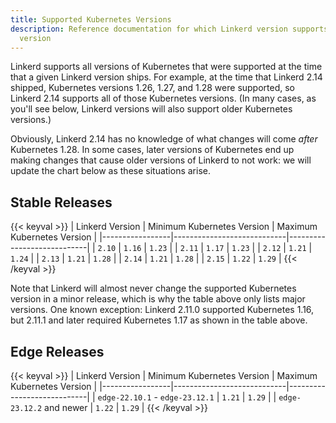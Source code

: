 ```yaml
---
title: Supported Kubernetes Versions
description: Reference documentation for which Linkerd version supports which Kubernetes
  version
---
```


Linkerd supports all versions of Kubernetes that were supported at the time
that a given Linkerd version ships. For example, at the time that Linkerd 2.14
shipped, Kubernetes versions 1.26, 1.27, and 1.28 were supported, so Linkerd
2.14 supports all of those Kubernetes versions. (In many cases, as you'll see
below, Linkerd versions will also support older Kubernetes versions.)

Obviously, Linkerd 2.14 has no knowledge of what changes will come _after_
Kubernetes 1.28. In some cases, later versions of Kubernetes end up making
changes that cause older versions of Linkerd to not work: we will update the
chart below as these situations arise.

## Stable Releases

{{< keyval >}}
| Linkerd Version | Minimum Kubernetes Version | Maximum Kubernetes Version |
|-----------------|----------------------------|----------------------------|
| `2.10`          | `1.16`                     | `1.23`                     |
| `2.11`          | `1.17`                     | `1.23`                     |
| `2.12`          | `1.21`                     | `1.24`                     |
| `2.13`          | `1.21`                     | `1.28`                     |
| `2.14`          | `1.21`                     | `1.28`                     |
| `2.15`          | `1.22`                     | `1.29`                     |
{{< /keyval >}}

Note that Linkerd will almost never change the supported Kubernetes version in
a minor release, which is why the table above only lists major versions. One
known exception: Linkerd 2.11.0 supported Kubernetes 1.16, but 2.11.1 and
later required Kubernetes 1.17 as shown in the table above.

## Edge Releases

{{< keyval >}}
| Linkerd Version | Minimum Kubernetes Version | Maximum Kubernetes Version |
|-----------------|----------------------------|----------------------------|
| `edge-22.10.1` - `edge-23.12.1` | `1.21`     | `1.29`                     |
| `edge-23.12.2` and newer        | `1.22`     | `1.29`                     |
{{< /keyval >}}
